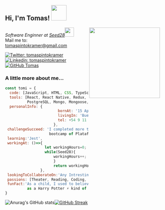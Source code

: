 <h2> Hi, I'm Tomas! <img src="https://media.giphy.com/media/l4FGI8GoTL7N4DsyI/giphy.gif" width="50">
</h2>
<img align='right' src="https://media.giphy.com/media/5eLDrEaRGHegx2FeF2/giphy.gif" width="230">
<p><em>Software Enginner at <a href="https://www.linkedin.com/company/seed28">Seed28</a><img src="https://media.giphy.com/media/WUlplcMpOCEmTGBtBW/giphy.gif" width="30"> 
</em></br>Mail me to: <a href="mailto:tomaspintokramer@gmail.com">tomaspintokramer@gmail.com</a></p>

[![Twitter: tomaspintokramer](https://img.shields.io/twitter/follow/tedpintokramer?style=social)](https://twitter.com/tedpintokramer)
[![Linkedin: tomaspintokramer](https://img.shields.io/badge/-tomaspintokramer-blue?style=flat-square&logo=Linkedin&logoColor=white&link=https://www.linkedin.com/in/tomaspintokramer/)](https://www.linkedin.com/in/tomaspintokramer/)
[![GitHub Tomas](https://img.shields.io/github/followers/TomasPintoKramer?label=follow&style=social)](https://github.com/TomasPintoKramer)


###  A little more about me...  

```javascript
const tomi = {
  code: [JavaScript, HTML, CSS, TypeScript ],
  tools: [React, React Native, Redux, Zustand, Next, Node, Express, Passport, Sequelize, 
          PostgreSQL, Mongo, Mongoose, ChakraUI, Docker],
  personalInfo: {
                        bornAt: '15 April 1993',
                        livingIn: 'Buenos Aires',
                        tel: +54 9 11 5063 8601
                      },
 challengeSucceed: 'I completed more than 800hr coding at the Java Script
                    bootcamp of Platafroma5 to become a FullStack Developer',
 learning:'Jest',
 workingAt: ()=>{
                  let workingHours=0;
                  while(Seed28){
                      workingHours++;
                      }
                      return workingHours;
                },
 lookingToCollaborateOn:'Any Intresting & Funny proyect',
 passions: [Theater, Reading, Coding, Playwriting],
 funFact:'As a child, I used to believe that I was the choosen one,
          as a Harry Potter ⚡ kind of thing...'
}
```
![Anurag's GitHub stats](https://github-readme-stats.vercel.app/api?username=TomasPintoKramer&show_icons=true&theme=radical&count_private=true)[![GitHub Streak](https://github-readme-streak-stats.herokuapp.com?user=TomasPintoKramer&theme=radical)](https://git.io/streak-stats)
<!--
**TomasPintoKramer/TomasPintoKramer** is a ✨ _special_ ✨ repository because its `README.md` (this file) appears on your GitHub profile.

Here are some ideas to get you started:

- 🔭 I’m currently working on ...
- 🌱 I’m currently learning ...
- 👯 I’m looking to collaborate on ...
- 🤔 I’m looking for help with ...
- 💬 Ask me about ...
- 📫 How to reach me: ...
- 😄 Pronouns: ...
- ⚡ Fun fact: ...
-->
